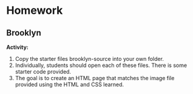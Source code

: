 # Homework

## Brooklyn

**Activity:**

1. Copy the starter files brooklyn-source into your own folder.
2. Individually, students should open each of these files. There is some starter code provided.
3. The goal is to create an HTML page that matches the image file provided using the HTML and CSS learned.
